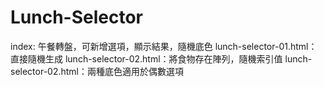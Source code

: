 # Lunch-Selector

index: 午餐轉盤，可新增選項，顯示結果，隨機底色
lunch-selector-01.html：直接隨機生成
lunch-selector-02.html：將食物存在陣列，隨機索引值
lunch-selector-02.html：兩種底色適用於偶數選項